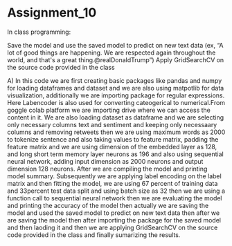 # Assignment_10

In class programming:

Save the model and use the saved model to predict on new text data
(ex, “A lot of good things are happening. We are respected again throughout the world, and that's a great thing.@realDonaldTrump”)
Apply GridSearchCV on the source code provided in the class


A) In this code we are first creating basic packages like pandas and numpy for loading dataframes and dataset and we are also using matpotlib for data visualization, additionally we are importing package for regular expressions. Here Labencoder is also used for converting cateogerical to numerical.From goggle colab platform we are importing drive where we can access the content in it. We are also loading dataset as dataframe and we are selecting only necessary columns text and sentiment and keeping only necessaary columns and removing retweets then we are using maximum words as 2000 to tokenize sentence and also taking values to feature matrix, padding the feature matrix and we are using dimension of the embedded layer as 128, and long short term memory layer neurons as 196 and also using sequential neural network, adding input dimension as 2000 neurons and output dimension 128 neurons. After we are compiling the model and printing model summary. Subsequently we are applying label encoding on the label matrix and then fitting the model, we are using 67 percent of training data and 33percent test data split and using batch size as 32 then we are using a function call to sequential neural network then we are evaluating the model and printing the accuracy of the model then actually we are saving the model and used the saved model to predict on new text data then after we are saving the model then after importing the package for the saved model and then laoding it and then we are applying GridSearchCV on the source code provided in the class and finally sumarizing the results.
